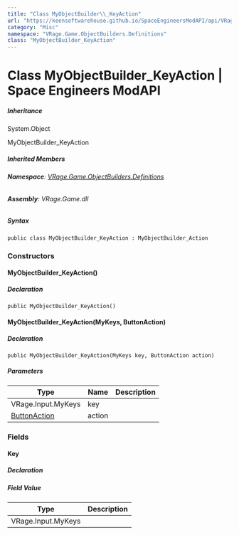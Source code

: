```yaml
---
title: "Class MyObjectBuilder\\_KeyAction"
url: "https://keensoftwarehouse.github.io/SpaceEngineersModAPI/api/VRage.Game.ObjectBuilders.Definitions.MyObjectBuilder_KeyAction.html"
category: "Misc"
namespace: "VRage.Game.ObjectBuilders.Definitions"
class: "MyObjectBuilder_KeyAction"
---
```


# Class MyObjectBuilder\_KeyAction | Space Engineers ModAPI

##### Inheritance

System.Object

MyObjectBuilder\_KeyAction

##### Inherited Members

###### **Namespace**: [VRage.Game.ObjectBuilders.Definitions](https://keensoftwarehouse.github.io/SpaceEngineersModAPI/api/VRage.Game.ObjectBuilders.Definitions.html)

###### **Assembly**: VRage.Game.dll

##### Syntax

```
public class MyObjectBuilder_KeyAction : MyObjectBuilder_Action
```

### Constructors

#### MyObjectBuilder\_KeyAction()

##### Declaration

```
public MyObjectBuilder_KeyAction()
```

#### MyObjectBuilder\_KeyAction(MyKeys, ButtonAction)

##### Declaration

```
public MyObjectBuilder_KeyAction(MyKeys key, ButtonAction action)
```

##### Parameters

| Type | Name | Description |
| --- | --- | --- |
| VRage.Input.MyKeys | key |     |
| [ButtonAction](https://keensoftwarehouse.github.io/SpaceEngineersModAPI/api/VRage.Game.ObjectBuilders.Definitions.ButtonAction.html) | action |     |

### Fields

#### Key

##### Declaration

##### Field Value

| Type | Description |
| --- | --- |
| VRage.Input.MyKeys |     |